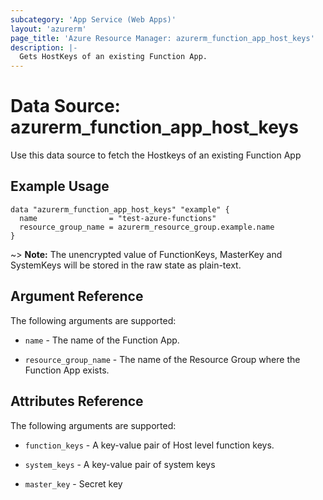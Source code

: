 ```yaml
---
subcategory: 'App Service (Web Apps)'
layout: 'azurerm'
page_title: 'Azure Resource Manager: azurerm_function_app_host_keys'
description: |-
  Gets HostKeys of an existing Function App.
---
```


# Data Source: azurerm_function_app_host_keys

Use this data source to fetch the Hostkeys of an existing Function App

## Example Usage

```hcl
data "azurerm_function_app_host_keys" "example" {
  name                = "test-azure-functions"
  resource_group_name = azurerm_resource_group.example.name
}
```

~> **Note:** The unencrypted value of FunctionKeys, MasterKey and SystemKeys will be stored in the raw state as plain-text.

## Argument Reference

The following arguments are supported:

- `name` - The name of the Function App.

- `resource_group_name` - The name of the Resource Group where the Function App exists.

## Attributes Reference

The following arguments are supported:

- `function_keys` - A key-value pair of Host level function keys.

- `system_keys` - A key-value pair of system keys

- `master_key` - Secret key
